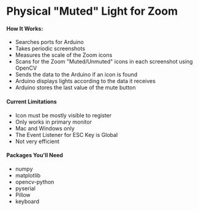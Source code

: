 # Physical "Muted" Light for Zoom

#### How It Works:
- Searches ports for Arduino
- Takes periodic screenshots
- Measures the scale of the Zoom icons
- Scans for the Zoom "Muted/Unmuted" icons in each screenshot using OpenCV
- Sends the data to the Arduino if an icon is found
- Arduino displays lights according to the data it receives
- Arduino stores the last value of the mute button


#### Current Limitations
- Icon must be mostly visible to register
- Only works in primary monitor
- Mac and Windows only
- The Event Listener for ESC Key is Global
- Not very efficient


#### Packages You'll Need
- numpy
- matplotlib
- opencv-python
- pyserial
- Pillow
- keyboard
